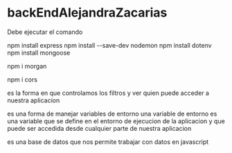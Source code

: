 # backEndAlejandraZacarias


Debe ejecutar el comando
<!-- cosas que instalamos   -->     
npm install express
npm install --save-dev nodemon
npm install dotenv
npm install mongoose

npm i morgan 
<!-- nos va a ayudar a controlas y visualizar en consola las peticiones que nos hagan a nuestro servidor -->

npm i cors
<!-- el cors es la forma ya estandarizada del manejo de peticiones externas -->
es la forma en que controlamos los filtros y ver quien puede acceder a nuestra aplicacion
<!-- el dotenv es una forma de manejar variables de entorno -->
es una forma de manejar variables de entorno
una variable de entorno es una variable que se define en el entorno de ejecucion de la aplicacion y que puede ser accedida desde cualquier parte de nuestra aplicacion
<!-- el mongoose es una base de datos que nos permite trabajar con datos en javascript -->
es una base de datos que nos permite trabajar con datos en javascript 